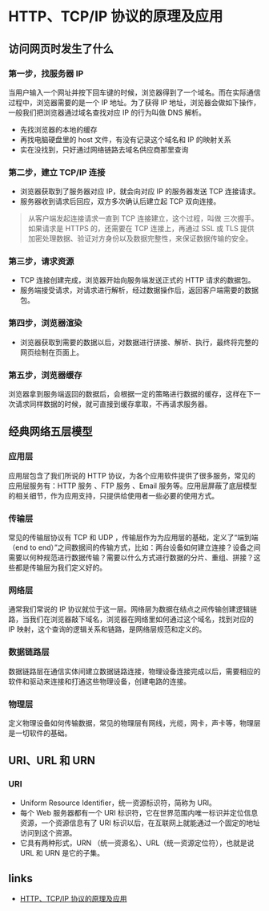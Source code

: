 # HTTP、TCP/IP 协议的原理及应用

## 访问网页时发生了什么

### 第一步，找服务器 IP

当用户输入一个网址并按下回车键的时候，浏览器得到了一个域名。而在实际通信过程中，浏览器需要的是一个 IP 地址。为了获得 IP 地址，浏览器会做如下操作，一般我们把浏览器通过域名查找对应 IP 的行为叫做 DNS 解析。

- 先找浏览器的本地的缓存
- 再找电脑硬盘里的 host 文件，有没有记录这个域名和 IP 的映射关系
- 实在没找到，只好通过网络链路去域名供应商那里查询

### 第二步，建立 TCP/IP 连接

- 浏览器获取到了服务器对应 IP，就会向对应 IP 的服务器发送 TCP 连接请求。
- 服务器收到请求后回应，双方多次确认后建立起 TCP 双向连接。

> 从客户端发起连接请求一直到 TCP 连接建立，这个过程，叫做 三次握手。
> 如果请求是 HTTPS 的，还需要在 TCP 连接上，再通过 SSL 或 TLS 提供加密处理数据、验证对方身份以及数据完整性，来保证数据传输的安全。

### 第三步，请求资源

- TCP 连接创建完成，浏览器开始向服务端发送正式的 HTTP 请求的数据包。
- 服务端接受请求，对请求进行解析，经过数据操作后，返回客户端需要的数据包。

### 第四步，浏览器渲染

- 浏览器获取到需要的数据以后，对数据进行拼接、解析、执行，最终将完整的网页绘制在页面上。

### 第五步，浏览器缓存

浏览器拿到服务端返回的数据后，会根据一定的策略进行数据的缓存，这样在下一次请求同样数据的时候，就可直接到缓存拿取，不再请求服务器。

## 经典网络五层模型

### 应用层

应用层包含了我们所说的 HTTP 协议，为各个应用软件提供了很多服务，常见的应用层服务有：HTTP 服务 、FTP 服务 、Email 服务等。应用层屏蔽了底层模型的相关细节，作为应用支持，只提供给使用者一些必要的使用方式。

### 传输层

常见的传输层协议有 TCP 和 UDP ，传输层作为为应用层的基础，定义了“端到端（end to end）”之间数据间的传输方式，比如：两台设备如何建立连接？设备之间需要以何种规范进行数据传输？需要以什么方式进行数据的分片、重组、拼接？这些都是传输层为我们定义好的。

### 网络层

通常我们常说的 IP 协议就位于这一层。网络层为数据在结点之间传输创建逻辑链路，当我们在浏览器敲下域名，浏览器在网络里如何通过这个域名，找到对应的 IP 映射，这个查询的逻辑关系和链路，是网络层规范和定义的。

### 数据链路层

数据链路层在通信实体间建立数据链路连接，物理设备连接完成以后，需要相应的软件和驱动来连接和打通这些物理设备，创建电路的连接。

### 物理层

定义物理设备如何传输数据，常见的物理层有网线，光缆，网卡，声卡等，物理层是一切软件的基础。

## URI、URL 和 URN

### URI

- Uniform Resource Identifier，统一资源标识符，简称为 URI。
- 每个 Web 服务器都有一个 URI 标识符，它在世界范围内唯一标识并定位信息资源，一个资源信息有了 URI 标识以后，在互联网上就能通过一个固定的地址访问到这个资源。
- 它具有两种形式，URN （统一资源名）、URL（统一资源定位符），也就是说 URL 和 URN 是它的子集。

## links

- [HTTP、TCP/IP 协议的原理及应用](https://juejin.im/post/5d75c116f265da03d9255dd1#heading-28)
